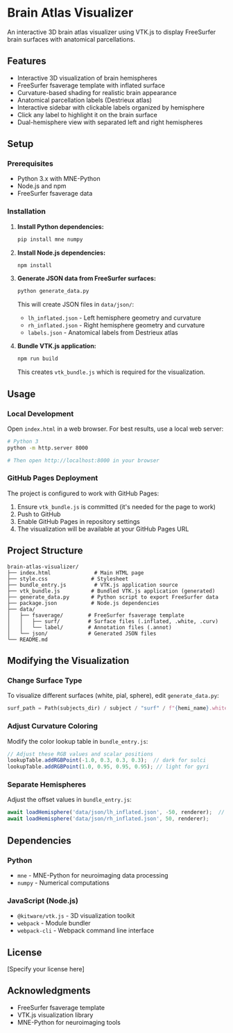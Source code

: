 # Brain Atlas Visualizer

An interactive 3D brain atlas visualizer using VTK.js to display FreeSurfer brain surfaces with anatomical parcellations.

## Features

- Interactive 3D visualization of brain hemispheres
- FreeSurfer fsaverage template with inflated surface
- Curvature-based shading for realistic brain appearance
- Anatomical parcellation labels (Destrieux atlas)
- Interactive sidebar with clickable labels organized by hemisphere
- Click any label to highlight it on the brain surface
- Dual-hemisphere view with separated left and right hemispheres

## Setup

### Prerequisites

- Python 3.x with MNE-Python
- Node.js and npm
- FreeSurfer fsaverage data

### Installation

1. **Install Python dependencies:**
   ```bash
   pip install mne numpy
   ```

2. **Install Node.js dependencies:**
   ```bash
   npm install
   ```

3. **Generate JSON data from FreeSurfer surfaces:**
   ```bash
   python generate_data.py
   ```
   
   This will create JSON files in `data/json/`:
   - `lh_inflated.json` - Left hemisphere geometry and curvature
   - `rh_inflated.json` - Right hemisphere geometry and curvature
   - `labels.json` - Anatomical labels from Destrieux atlas

4. **Bundle VTK.js application:**
   ```bash
   npm run build
   ```
   
   This creates `vtk_bundle.js` which is required for the visualization.

## Usage

### Local Development

Open `index.html` in a web browser. For best results, use a local web server:

```bash
# Python 3
python -m http.server 8000

# Then open http://localhost:8000 in your browser
```

### GitHub Pages Deployment

The project is configured to work with GitHub Pages:

1. Ensure `vtk_bundle.js` is committed (it's needed for the page to work)
2. Push to GitHub
3. Enable GitHub Pages in repository settings
4. The visualization will be available at your GitHub Pages URL

## Project Structure

```
brain-atlas-visualizer/
├── index.html              # Main HTML page
├── style.css              # Stylesheet
├── bundle_entry.js         # VTK.js application source
├── vtk_bundle.js          # Bundled VTK.js application (generated)
├── generate_data.py       # Python script to export FreeSurfer data
├── package.json           # Node.js dependencies
├── data/
│   ├── fsaverage/        # FreeSurfer fsaverage template
│   │   ├── surf/         # Surface files (.inflated, .white, .curv)
│   │   └── label/        # Annotation files (.annot)
│   └── json/             # Generated JSON files
└── README.md
```

## Modifying the Visualization

### Change Surface Type

To visualize different surfaces (white, pial, sphere), edit `generate_data.py`:

```python
surf_path = Path(subjects_dir) / subject / "surf" / f"{hemi_name}.white"  # or .pial, .sphere
```

### Adjust Curvature Coloring

Modify the color lookup table in `bundle_entry.js`:

```javascript
// Adjust these RGB values and scalar positions
lookupTable.addRGBPoint(-1.0, 0.3, 0.3, 0.3);  // dark for sulci
lookupTable.addRGBPoint(1.0, 0.95, 0.95, 0.95); // light for gyri
```

### Separate Hemispheres

Adjust the offset values in `bundle_entry.js`:

```javascript
await loadHemisphere('data/json/lh_inflated.json', -50, renderer);  // Increase/decrease offset
await loadHemisphere('data/json/rh_inflated.json', 50, renderer);
```

## Dependencies

### Python
- `mne` - MNE-Python for neuroimaging data processing
- `numpy` - Numerical computations

### JavaScript (Node.js)
- `@kitware/vtk.js` - 3D visualization toolkit
- `webpack` - Module bundler
- `webpack-cli` - Webpack command line interface

## License

[Specify your license here]

## Acknowledgments

- FreeSurfer fsaverage template
- VTK.js visualization library
- MNE-Python for neuroimaging tools
